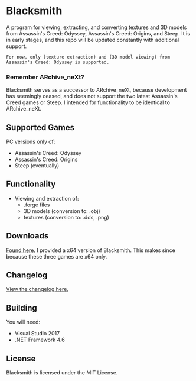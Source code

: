 # Blacksmith
A program for viewing, extracting, and converting textures and 3D models from Assassin's Creed: Odyssey, Assassin's Creed: Origins, and Steep. It is in early stages, and this repo will be updated constantly with additional support.

`For now, only (texture extraction) and (3D model viewing) from Assassin's Creed: Odyssey is supported.`

### Remember ARchive_neXt?
Blacksmith serves as a successor to ARchive_neXt, because development has seemingly ceased, and does not support the two latest Assassin's Creed games or Steep. I intended for functionality to be identical to ARchive_neXt.

## Supported Games
PC versions only of:
- Assassin's Creed: Odyssey
- Assassin's Creed: Origins
- Steep (eventually)

## Functionality
- Viewing and extraction of:
  - .forge files
  - 3D models (conversion to: .obj)
  - textures (conversion to: .dds, .png)
  
## Downloads
[Found here.](https://github.com/theawesomecoder61/Blacksmith/releases) I provided a x64 version of Blacksmith. This makes since because these three games are x64 only.

## Changelog
[View the changelog here.](https://github.com/theawesomecoder61/Blacksmith/blob/master/Changelog.md)

## Building
You will need:
- Visual Studio 2017
- .NET Framework 4.6

## License
Blacksmith is licensed under the MIT License.
